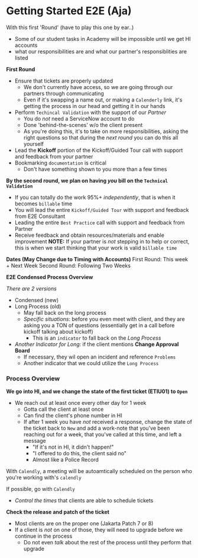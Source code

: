 # Getting Started E2E (Aja)

With this first 'Round' (have to play this one by ear..)
- Some of our student tasks in Academy will be impossible until we get HI accounts
- what our responsibilities are and what our partner's responsiblities are listed

**First Round**
- Ensure that tickets are properly updated
  - We don't currently have access, so we are going through our partners through
    communicating
  - Even if it's swapping a name out, or making a `Calenderly` link, it's getting
    the process in our head and getting it in our hands
- Perform `Techincal Validation` with the support of our _Partner_
  - You do _not_ need a ServiceNow account to do
  - Done 'behind-the-scenes' w/o the client present
  - As you're doing this, it's to take on more responsibilities, asking the right questions
    so that during the _next round_ you can do this all yourself
- Lead the **Kickoff** portion of the Kickoff/Guided Tour call with support and feedback
  from your partner
- Bookmarking `documentation` is critical
  - Don't have something shown to you more than a few times

**By the second round, we plan on having _you_ bill on the `Technical Validation`**
  - If you can totally do the work 95%+ _independently_, that is when it becomes
    `billable` time
- You will lead the entire `Kickoff/Guided Tour` with support and feedback from E2E
  Consultant
- Leading the entire `Best Practice` call with support and feedback from Partner
- Receive feedback and obtain resources/materials and enable improvement
**NOTE:** If your partner is _not_ stepping in to help or correct, this is when we start
	  thinking that your work is valid `billable time`

**Dates (May Change due to Timing with Accounts)**
First Round: This week + Next Week
Second Round: Following Two Weeks


**E2E Condensed Process Overview**

_There are 2 versions_
- Condensed (new)
- Long Process (old)
  - May fall back on the long process
  - _Specific situations_: before you even meet with client, and they are asking you a
    TON of questions (essentially get in a call before kickoff talking about kickoff)
    - This is an `indicator` to fall back on the _Long Process_
- _Another Indicator for Long_: if the client mentions **Change Approval Board**
  - If necessary, they wil open an incident and reference `Problems`
  - Another indicator that we could utilize the `Long Process`

### Process Overview
**We go into HI, and we change the state of the first ticket (ETIU01) to `Open`**
- We reach out at least once every other day for 1 week
  - Gotta call the client at least once
  - Can find the client's phone number in HI
  - If after 1 week you have _not_ received a response, change the state of the ticket
    back to `New` and add a work-note that you've been reaching out for a week, that you've
    called at this time, and left a message
    - "If it's not in HI, it didn't happen!"
    - "I offered to do this, the client said no"
    - Almost like a Police Record

With `Calendly`, a meeting will be autoamtically scheduled on the person who you're
working with's `calendly`

If possible, go with `Calendly`
- _Control the times_ that clients are able to schedule tickets

**Check the release and patch of the ticket**
- Most clients are on the proper one (Jakarta Patch 7 or 8)
- If a client is _not_ on one of those, they will need to upgrade before we continue in the
  process
  - Do not even _talk_ about the rest of the process until they perform that upgrade

